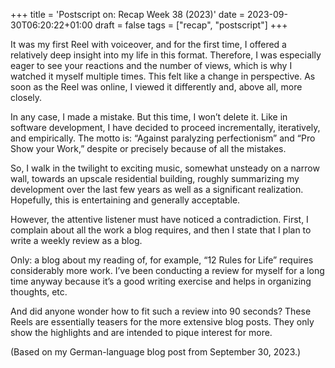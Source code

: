 +++
title = 'Postscript on: Recap Week 38 (2023)'
date = 2023-09-30T06:20:22+01:00
draft = false
tags = ["recap", "postscript"]
+++

It was my first Reel with voiceover, and for the first time, I offered a relatively deep insight into my life in this format. Therefore, I was especially eager to see your reactions and the number of views, which is why I watched it myself multiple times. This felt like a change in perspective. As soon as the Reel was online, I viewed it differently and, above all, more closely.

In any case, I made a mistake. But this time, I won’t delete it. Like in software development, I have decided to proceed incrementally, iteratively, and empirically. The motto is: “Against paralyzing perfectionism” and “Pro Show your Work,” despite or precisely because of all the mistakes.

So, I walk in the twilight to exciting music, somewhat unsteady on a narrow wall, towards an upscale residential building, roughly summarizing my development over the last few years as well as a significant realization. Hopefully, this is entertaining and generally acceptable.

However, the attentive listener must have noticed a contradiction. First, I complain about all the work a blog requires, and then I state that I plan to write a weekly review as a blog.

Only: a blog about my reading of, for example, “12 Rules for Life” requires considerably more work. I’ve been conducting a review for myself for a long time anyway because it’s a good writing exercise and helps in organizing thoughts, etc.

And did anyone wonder how to fit such a review into 90 seconds? These Reels are essentially teasers for the more extensive blog posts. They only show the highlights and are intended to pique interest for more.

(Based on my German-language blog post from September 30, 2023.)